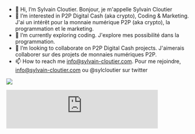 - 👋 Hi, I’m Sylvain Cloutier. Bonjour, je m'appelle Sylvain Cloutier
- 👀 I’m interested in P2P Digital Cash (aka crypto), Coding & Marketing. J'ai un intérêt pour la monnaie numérique P2P (aka crypto), la programmation et le marketing. 
- 🌱 I’m currently exploring coding. J'explore mes possibilité dans la programmation.  
- 💞️ I’m looking to collaborate on P2P Digital Cash projects. J'aimerais collaborer sur des projets de monnaies numériques P2P.  
- 📫 How to reach me info@sylvain-cloutier.com. Pour me rejoindre, info@sylvain-cloutier.com ou @sylcloutier sur twitter

<a href="https://www.wealthyaffiliate.com?a_aid=affb5af0"><img src="https://my.wealthyaffiliate.com/banners/show/wa_starter_650x255.png" border="0" /></a>
<iframe src="https://podcasters.spotify.com/pod/show/lavieenblocs/embed/episodes/S3-Ep2-USDC-fait-un-retour--Bitrefill-Une-option-incontournable-e20mf0p" height="102px" width="400px" frameborder="0" scrolling="no"></iframe>

<!---
sylvaincloutier/sylvaincloutier is a ✨ special ✨ repository because its `README.md` (this file) appears on your GitHub profile.
You can click the Preview link to take a look at your changes.
--->
